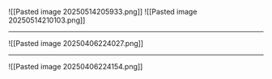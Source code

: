 ![[Pasted image 20250514205933.png]]
![[Pasted image 20250514210103.png]]

---

![[Pasted image 20250406224027.png]]

---
![[Pasted image 20250406224154.png]]
